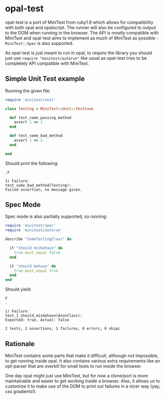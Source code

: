opal-test
=========

opal-test is a port of MiniTest from ruby1.9 which allows for
compatibility with both opal and opalscript. The runner will also be
configured to output to the DOM when running in the browser. The API is
mostly compatible with MiniTest and opal-test aims to implement as much
of MiniTest as possible - `MiniTest::Spec` is also supported.

As opal-test is just meant to run in opal, to require the library you
should just use `require "minitest/autorun"` like usual as opal-test
tries to be completely API compatible with MiniTest.

Simple Unit Test example
------------------------

Running the given file:

```ruby
require 'minitest/unit'

class Testing < MiniTest::Unit::TestCase

  def test_some_passing_method
    assert 1 == 1
  end

  def test_some_bad_method
    assert 1 == 2
  end

end
```

Should print the following:

```
.F

1) Failure:
test_some_bad_method(Testing):
Failed assertion, no message given.
```

Spec Mode
---------

Spec mode is also partially supported, so running:

```ruby
require 'minitest/spec'
require 'minitest/autorun'

describe "SomeTestingClass" do

  it "should misbehave" do
    true.must_equal false
  end

  it "should behave" do
    true.must_equal true
  end
end
```

Should yield:

```
F
.

1) Failure:
test_1_should_misbehave(AnonClass):
Expected: true, Actual: false

2 tests, 2 assertions, 1 failures, 0 errors, 0 skips
```

Rationale
---------

MiniTest contains some parts that make it difficult, although not
impossible, to get running inside opal. It also contains various extra
requirements like an opt-parser that are overkill for small tests to run
inside the browser.

One day opal might just use MiniTest, but for now a clone/port is more
maintainable and easier to get working inside a browser. Also, it allows
us to customize it to make use of the DOM to print out failures in a
nicer way (yay, css gradients!).

